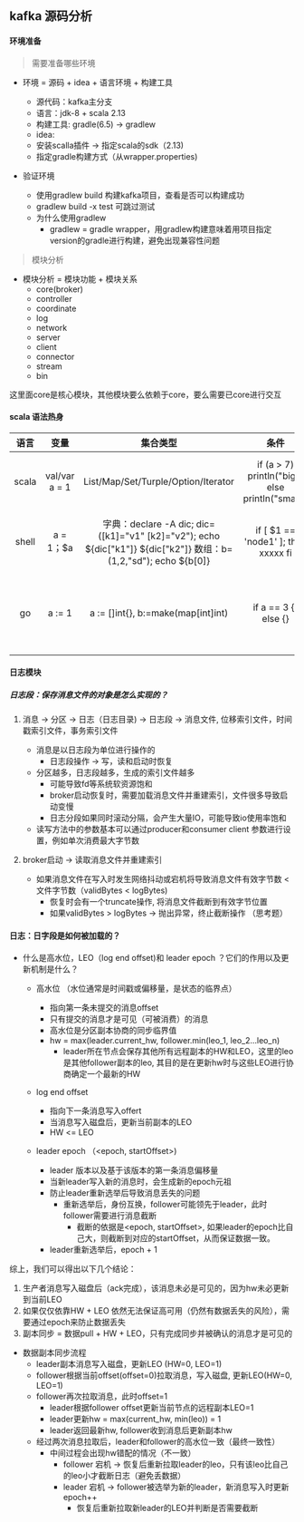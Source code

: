 ## kafka 源码分析

####  环境准备

> 需要准备哪些环境

* 环境 = 源码 + idea + 语言环境 + 构建工具
    * 源代码：kafka主分支
    * 语言：jdk-8 + scala 2.13
    * 构建工具: gradle(6.5) -> gradlew
    * idea:
	* 安装scalla插件 -> 指定scala的sdk（2.13)
	* 指定gradle构建方式（从wrapper.properties)

* 验证环境
    * 使用gradlew build 构建kafka项目，查看是否可以构建成功
	* gradlew build -x test 可跳过测试
	* 为什么使用gradlew
	    * gradlew = gradle wrapper，用gradlew构建意味着用项目指定version的gradle进行构建，避免出现兼容性问题
 
 > 模块分析

* 模块分析 = 模块功能 + 模块关系
    * core(broker) 
	* controller
	* coordinate
	* log
	* network
	* server
    * client
    * connector
    * stream
    * bin

这里面core是核心模块，其他模块要么依赖于core，要么需要已core进行交互

#### scala 语法热身

| 语言 | 变量 | 集合类型 | 条件 | 循环 | 函数 | 类与对象 | 
| :--: | :--: | :--: | :--: | :--: | :--: | :--: |
| scala | val/var a = 1 | List/Map/Set/Turple/Option/Iterator  | if (a > 7) println("big") else println("small") | var i = 0 for (i <- 1 to 10) { print(i)} | def main(args : Array[String]): Unit = {} | class/trait/object/case-match |
| shell | a = 1；$a | 字典：declare -A dic; dic=([k1]="v1" [k2]="v2"); echo ${dic["k1"]} ${dic["k2"]} 数组：b=(1,2,"sd"); echo ${b[0]} |  if [ $1 == 'node1' ]; then xxxxx fi | while true; do xxxx  done  | function a() {echo get parameter $1}; a "hello"| 不能定义对象
| go | a := 1 | a := []int{}, b:=make(map[int]int) | if a == 3 {} else {} | for i := 1; i < 10; i++ {} ; for i, ele := range list {} | func socre(a string) (int, string)  | type struct CustomObject{} |


#### 日志模块

##### 日志段：保存消息文件的对象是怎么实现的？

1. 消息 -> 分区 -> 日志（日志目录) -> 日志段 -> 消息文件, 位移索引文件，时间戳索引文件，事务索引文件
    * 消息是以日志段为单位进行操作的
        * 日志段操作 -> 写，读和启动时恢复
    * 分区越多，日志段越多，生成的索引文件越多
        * 可能导致fd等系统软资源饱和
        * broker启动恢复时，需要加载消息文件并重建索引，文件很多导致启动变慢
        * 日志分段如果同时滚动分隔，会产生大量IO，可能导致io使用率饱和
    * 读写方法中的参数基本可以通过producer和consumer client 参数进行设置，例如单次消费最大字节数

2. broker启动 -> 读取消息文件并重建索引
    * 如果消息文件在写入时发生网络抖动或宕机将导致消息文件有效字节数 < 文件字节数（validBytes < logBytes)
        * 恢复时会有一个truncate操作, 将消息文件截断到有效字节位置
        * 如果validBytes > logBytes -> 抛出异常，终止截断操作 （思考题）


#### 日志：日字段是如何被加载的？

* 什么是高水位，LEO（log end offset)和 leader epoch ？它们的作用以及更新机制是什么？
    * 高水位 （水位通常是时间戳或偏移量，是状态的临界点）
        * 指向第一条未提交的消息offset
        * 只有提交的消息才是可见（可被消费）的消息
        * 高水位是分区副本协商的同步临界值
        * hw = max(leader.current_hw, follower.min(leo_1, leo_2...leo_n)
            * leader所在节点会保存其他所有远程副本的HW和LEO，这里的leo是其他follower副本的leo, 其目的是在更新hw时与这些LEO进行协商确定一个最新的HW

    * log end offset 
        * 指向下一条消息写入offert
        * 当消息写入磁盘后，更新当前副本的LEO
        * HW <= LEO
    * leader epoch （<epoch, startOffset>)
        * leader 版本以及基于该版本的第一条消息偏移量
        * 当新leader写入新的消息时，会生成新的epoch元祖
        * 防止leader重新选举后导致消息丢失的问题
            * 重新选举后，身份互换，follower可能领先于leader，此时follower需要进行消息截断
                * 截断的依据是<epoch, startOffset>, 如果leader的epoch比自己大，则截断到对应的startOffset，从而保证数据一致。
        * leader重新选举后，epoch + 1

综上，我们可以得出以下几个结论：

1. 生产者消息写入磁盘后（ack完成），该消息未必是可见的，因为hw未必更新到当前LEO
2. 如果仅仅依靠HW + LEO 依然无法保证高可用（仍然有数据丢失的风险），需要通过epoch来防止数据丢失
3. 副本同步 = 数据pull + HW + LEO，只有完成同步并被确认的消息才是可见的

* 数据副本同步流程
    * leader副本消息写入磁盘，更新LEO (HW=0, LEO=1)
    * follower根据当前offset(offset=0)拉取消息，写入磁盘, 更新LEO(HW=0, LEO=1)
    * follower再次拉取消息，此时offset=1
        * leader根据follower offset更新当前节点的远程副本LEO=1
        * leader更新hw = max(current_hw, min(leo)) = 1
        * leader返回最新hw, follower收到消息后更新副本hw
    * 经过两次消息拉取后，leader和follower的高水位一致（最终一致性）
        *  中间过程会出现hw错配的情况（不一致）
            * follower 宕机 -> 恢复后重新拉取leader的leo，只有该leo比自己的leo小才截断日志（避免丢数据）
            * leader 宕机 -> follower被选举为新的leader，新消息写入时更新epoch++
                * 恢复后重新拉取新leader的LEO并判断是否需要截断
        



